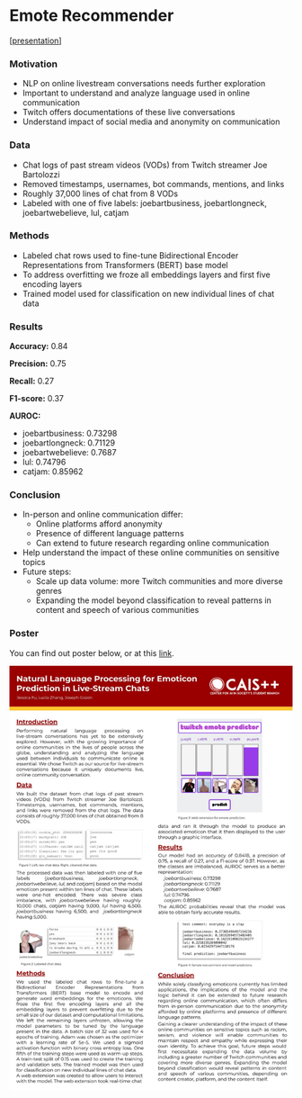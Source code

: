 # Emote Recommender 

[[presentation](https://docs.google.com/presentation/d/1-vDMK1vmKV7w2So8sbAKd6_02oleM0RGWwuZ70pL-uc/edit?usp=sharing)]

### Motivation

* NLP on online livestream conversations needs further exploration 
* Important to understand and analyze language used in online communication 
* Twitch offers documentations of these live conversations 
* Understand impact of social media and anonymity on communication

### Data

* Chat logs of past stream videos (VODs) from Twitch streamer Joe Bartolozzi
* Removed timestamps, usernames, bot commands, mentions, and links 
* Roughly 37,000 lines of chat from 8 VODs
* Labeled with one of five labels: joebartbusiness, joebartlongneck, joebartwebelieve, lul, catjam

### Methods

* Labeled chat rows used to fine-tune Bidirectional Encoder Representations from Transformers (BERT) base model 
* To address overfitting we froze all embeddings layers and first five encoding layers
* Trained model used for classification on new individual lines of chat data

### Results

**Accuracy:** 0.84

**Precision:** 0.75

**Recall:** 0.27

**F1-score:** 0.37

**AUROC:**
* joebartbusiness: 0.73298
* joebartlongneck: 0.71129
* joebartwebelieve: 0.7687
* lul: 0.74796
* catjam: 0.85962

### Conclusion
* In-person and online communication differ: 
  * Online platforms afford anonymity 
  * Presence of different language patterns
  * Can extend to future research regarding online communication
* Help understand the impact of these online communities on sensitive topics
* Future steps:
  * Scale up data volume: more Twitch communities and more diverse genres
  * Expanding the model beyond classification to reveal patterns in content and speech of various communities

### Poster

You can find out poster below, or at this [link](readme/Emote_recommender_poster.pdf).

![poster](https://github.com/jjessicaf/CAIS-Proj-Emote/blob/main/readme/poster.jpg?raw=true)